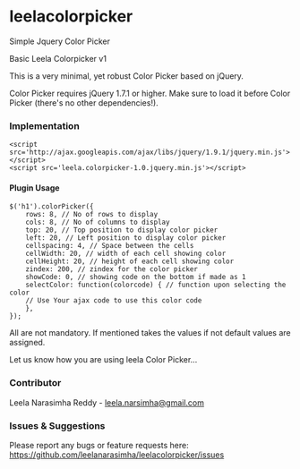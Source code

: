 leelacolorpicker
================

Simple Jquery Color Picker

Basic Leela Colorpicker v1

This is a very minimal, yet robust Color Picker based on jQuery.

Color Picker requires jQuery 1.7.1 or higher. 
Make sure to load it before Color Picker (there's no other dependencies!).

### Implementation

	<script src='http://ajax.googleapis.com/ajax/libs/jquery/1.9.1/jquery.min.js'></script>
	<script src='leela.colorpicker-1.0.jquery.min.js'></script>
	

#### Plugin Usage

	$('h1').colorPicker({
  		rows: 8, // No of rows to display
		cols: 8, // No of columns to display
		top: 20, // Top position to display color picker
		left: 20, // Left position to display color picker
		cellspacing: 4, // Space between the cells 
		cellWidth: 20, // width of each cell showing color
		cellHeight: 20, // height of each cell showing color
		zindex: 200, // zindex for the color picker
		showCode: 0, // showing code on the bottom if made as 1
		selectColor: function(colorcode) { // function upon selecting the color
		// Use Your ajax code to use this color code
		},
	});

All are not mandatory. If mentioned takes the values if not default values are assigned.

Let us know how you are using leela Color Picker...

### Contributor
Leela Narasimha Reddy - leela.narsimha@gmail.com

### Issues & Suggestions

Please report any bugs or feature requests here: https://github.com/leelanarasimha/leelacolorpicker/issues
